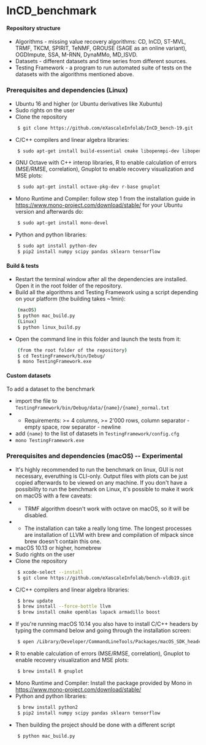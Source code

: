# InCD_benchmark

#### Repository structure
- Algorithms - missing value recovery algorithms: CD, InCD, ST-MVL, TRMF, TKCM, SPIRIT, TeNMF, GROUSE (SAGE as an online variant), OGDImpute, SSA, M-RNN, DynaMMo, MD_ISVD.
- Datasets - different datasets and time series from different sources.
- Testing Framework - a program to run automated suite of tests on the datasets with the algorithms mentioned above.

### Prerequisites and dependencies (Linux)

- Ubuntu 16 and higher (or Ubuntu derivatives like Xubuntu)
- Sudo rights on the user
- Clone the repository
```bash
    $ git clone https://github.com/eXascaleInfolab/InCD_bench-19.git
```
- C/C++ compilers and linear algebra libraries:
```bash
    $ sudo apt-get install build-essential cmake libopenmpi-dev libopenblas-dev liblapack-dev libarmadillo-dev libmlpack-dev
```
- GNU Octave with C++ interop libraries, R to enable calculation of errors (MSE/RMSE, correlation), Gnuplot to enable recovery visualization and MSE plots:
```bash
    $ sudo apt-get install octave-pkg-dev r-base gnuplot
```
- Mono Runtime and Compiler: follow step 1 from the installation guide in https://www.mono-project.com/download/stable/ for your Ubuntu version and afterwards do:
```bash
    $ sudo apt-get install mono-devel
```
- Python and python libraries:
```bash
    $ sudo apt install python-dev
    $ pip2 install numpy scipy pandas sklearn tensorflow
```

#### Build & tests

- Restart the terminal window after all the dependencies are installed. Open it in the root folder of the repository.
- Build all the algorithms and Testing Framework using a script depending on your platform (the building takes ~1min):
```bash
    (macOS)
    $ python mac_build.py
    (Linux)
    $ python linux_build.py
```
- Open the command line in this folder and launch the tests from it:
```bash
    (from the root folder of the repository)
    $ cd TestingFramework/bin/Debug/
    $ mono TestingFramework.exe
```

#### Custom datasets

To add a dataset to the benchmark
- import the file to `TestingFramework/bin/Debug/data/{name}/{name}_normal.txt`
- - Requirements: >= 4 columns, >= 2'000 rows, column separator - empty space, row separator - newline
- add `{name}` to the list of datasets in `TestingFramework/config.cfg`
- `mono TestingFramework.exe`


### Prerequisites and dependencies (macOS) -- Experimental

- It's highly recommended to run the benchmark on linux, GUI is not necessary, everuthing is CLI-only. Output files with plots can be just copied afterwards to be viewed on any machine. If you don't have a possibility to run the benchmark on Linux, it's possible to make it work on macOS with a few caveats:
- - TRMF algorithm doesn't work with octave on macOS, so it will be disabled.
- - The installation can take a really long time. The longest processes are installation of LLVM with brew and compilation of mlpack since brew doesn't contain this one.
- macOS 10.13 or higher, homebrew
- Sudo rights on the user
- Clone the repository
```bash
    $ xcode-select --install
    $ git clone https://github.com/eXascaleInfolab/bench-vldb19.git
```
- C/C++ compilers and linear algebra libraries:
```bash
    $ brew update
    $ brew install --force-bottle llvm
    $ brew install cmake openblas lapack armadillo boost
```
- If you're running macOS 10.14 you also have to install C/C++ headers by typing the command below and going through the installation screen:
```bash
    $ open /Library/Developer/CommandLineTools/Packages/macOS_SDK_headers_for_macOS_10.14.pkg
```
- R to enable calculation of errors (MSE/RMSE, correlation), Gnuplot to enable recovery visualization and MSE plots:
```bash
    $ brew install R gnuplot
```
- Mono Runtime and Compiler: Install the package provided by Mono in https://www.mono-project.com/download/stable/
- Python and python libraries:
```bash
    $ brew install python2
    $ pip2 install numpy scipy pandas sklearn tensorflow
```
- Then building the project should be done with a different script
```bash
    $ python mac_build.py
```
